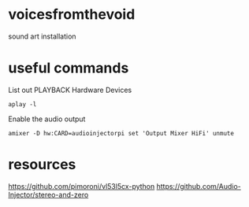 # voicesfromthevoid

sound art installation

# useful commands

List out PLAYBACK Hardware Devices

```
aplay -l
```

Enable the audio output

```
amixer -D hw:CARD=audioinjectorpi set 'Output Mixer HiFi' unmute
```

# resources

https://github.com/pimoroni/vl53l5cx-python
https://github.com/Audio-Injector/stereo-and-zero

